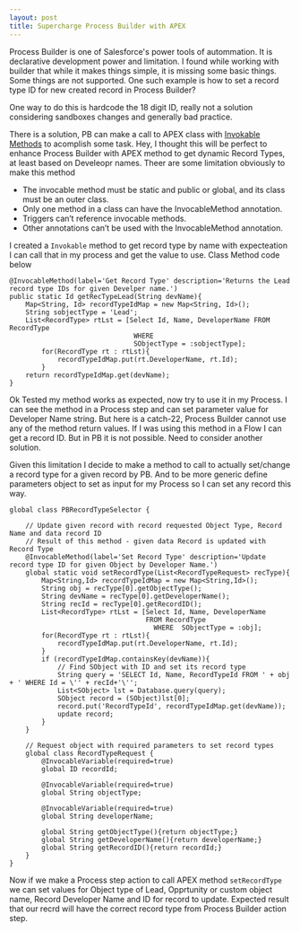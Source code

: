 ```yaml
---
layout: post
title: Supercharge Process Builder with APEX
---
```


Process Builder is one of Salesforce's power tools of autommation. It is declarative development power and limitation. I found while working with builder that while it makes things simple, it is missing some basic things. Some things are not supported. One such example is how to set a record type ID for new created record in Process Builder?

One way to do this is hardcode the 18 digit ID, really not a solution considering sandboxes changes and generally bad practice.

There is a solution, PB can make a call to APEX class with [Invokable Methods](https://developer.salesforce.com/docs/atlas.en-us.apexcode.meta/apexcode/apex_classes_annotation_InvocableMethod.htm) to acomplish some task. Hey, I thought this will be perfect to enhance Process Builder with APEX method to get dynamic Record Types, at least based on Develeopr names. Theer are some limitation obviously to make this method

+ The invocable method must be static and public or global, and its class must be an outer class.
+ Only one method in a class can have the InvocableMethod annotation.
+ Triggers can’t reference invocable methods.
+ Other annotations can’t be used with the InvocableMethod annotation.

I created a `Invokable` method to get record type by name with expecteation I can call that in my process and get the value to use.
Class Method code below

```
@InvocableMethod(label='Get Record Type' description='Returns the Lead record type IDs for given Develper name.') 
public static Id getRecTypeLead(String devName){
	Map<String, Id> recordTypeIdMap = new Map<String, Id>();
	String sobjectType = 'Lead';
	List<RecordType> rtLst = [Select Id, Name, DeveloperName FROM RecordType 
                               WHERE  
                               SObjectType = :sobjectType];
        for(RecordType rt : rtLst){
        	recordTypeIdMap.put(rt.DeveloperName, rt.Id);
        }     
	return recordTypeIdMap.get(devName);
}

```

Ok Tested my method works as expected, now try to use it in my Process. I can see the method in a Process step and can set parameter value for Developer Name string. But here is a catch-22, Process Builder cannot use any of the method return values. If I was using this method in a Flow I can get a record ID. But in PB it is not possible. Need to consider another solution.

Given this limitation I decide to make a method to call to actually set/change a record type for a given record by PB. And to be more generic define parameters object to set as input for my Process so I can set any record this way.

```
global class PBRecordTypeSelector {

    // Update given record with record requested Object Type, Record Name and data record ID
    // Result of this method - given data Record is updated with Record Type
    @InvocableMethod(label='Set Record Type' description='Update record type ID for given Object by Developer Name.')     
    global static void setRecordType(List<RecordTypeRequest> recType){
        Map<String,Id> recordTypeIdMap = new Map<String,Id>();
        String obj = recType[0].getObjectType();
        String devName = recType[0].getDeveloperName();
        String recId = recType[0].getRecordID();
		List<RecordType> rtLst = [Select Id, Name, DeveloperName 
                                  FROM RecordType 
                               		WHERE  SObjectType = :obj];
        for(RecordType rt : rtLst){
        	recordTypeIdMap.put(rt.DeveloperName, rt.Id);
        }     
		if (recordTypeIdMap.containsKey(devName)){
        	// Find SObject with ID and set its record type      	
            String query = 'SELECT Id, Name, RecordTypeId FROM ' + obj + ' WHERE Id = \'' + recId+'\'';       
            List<SObject> lst = Database.query(query);
			SObject record = (SObject)lst[0];
			record.put('RecordTypeId', recordTypeIdMap.get(devName));
            update record;
        }
    }
    
    // Request object with required parameters to set record types
    global class RecordTypeRequest {
        @InvocableVariable(required=true)
        global ID recordId;

        @InvocableVariable(required=true)
        global String objectType;
        
        @InvocableVariable(required=true)
		global String developerName;
        
        global String getObjectType(){return objectType;}
        global String getDeveloperName(){return developerName;}
        global String getRecordID(){return recordId;}
    }
}
```

Now if we make a Process step action to call APEX method `setRecordType` we can set values for Object type of Lead, Opprtunity or custom object name, Record Developer Name and ID for record to update.
Expected result that our recrd will have the correct record type from Process Builder action step.

 




 
